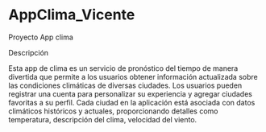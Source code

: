 # AppClima_Vicente
Proyecto App clima

Descripción

Esta app de clima es un servicio de pronóstico del tiempo de manera divertida que permite a los usuarios obtener información actualizada sobre las condiciones climáticas de diversas ciudades. 
Los usuarios pueden registrar una cuenta para personalizar su experiencia y agregar ciudades favoritas a su perfil. 
Cada ciudad en la aplicación está asociada con datos climáticos históricos y actuales, proporcionando detalles como temperatura, descripción del clima, velocidad del viento.
